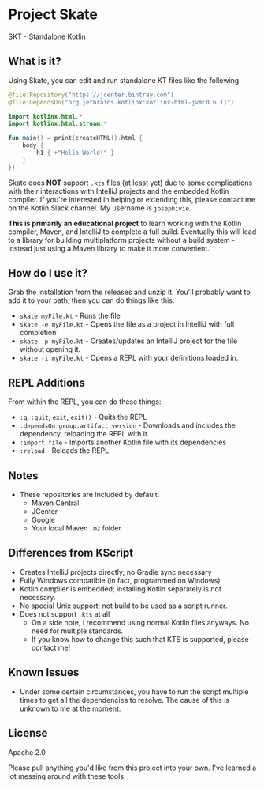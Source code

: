 # Project Skate

SKT - Standalone Kotlin

## What is it?

Using Skate, you can edit and run standalone KT files like the following:

```kotlin
@file:Repository("https://jcenter.bintray.com")
@file:DependsOn("org.jetbrains.kotlinx:kotlinx-html-jvm:0.6.11")

import kotlinx.html.*
import kotlinx.html.stream.*

fun main() = print(createHTML().html {
    body {
        h1 { +"Hello World!" }
    }
})
```

Skate does **NOT** support `.kts` files (at least yet) due to some complications with their interactions with IntelliJ 
projects and the embedded Kotlin compiler.  If you're interested in helping or extending this, please contact me on the 
Kotlin Slack channel.  My username is `josephivie`.

**This is primarily an educational project** to learn working with the Kotlin compiler, Maven, and IntelliJ to complete a 
full build.  Eventually this will lead to a library for building multiplatform projects without a build system - instead 
just using a Maven library to make it more convenient.

## How do I use it?

Grab the installation from the releases and unzip it.  You'll probably want to add it to your path, then you can do 
things like this:

- `skate myFile.kt` - Runs the file
- `skate -e myFile.kt` - Opens the file as a project in IntelliJ with full completion
- `skate -p myFile.kt` - Creates/updates an IntelliJ project for the file without opening it.
- `skate -i myFile.kt` - Opens a REPL with your definitions loaded in.

## REPL Additions

From within the REPL, you can do these things:

- `:q`, `:quit`, `exit`, `exit()` - Quits the REPL
- `:dependsOn group:artifact:version` - Downloads and includes the dependency, reloading the REPL with it.
- `:import file` - Imports another Kotlin file with its dependencies
- `:reload` - Reloads the REPL

## Notes

- These repositories are included by default:
    - Maven Central
    - JCenter
    - Google
    - Your local Maven `.m2` folder
    
## Differences from KScript

- Creates IntelliJ projects directly; no Gradle sync necessary
- Fully Windows compatible (in fact, programmed on Windows)
- Kotlin compiler is embedded; installing Kotlin separately is not necessary.
- No special Unix support; not build to be used as a script runner.
- Does not support `.kts` at all
    - On a side note, I recommend using normal Kotlin files anyways.  No need for multiple standards.
    - If you know how to change this such that KTS is supported, please contact me!

## Known Issues

- Under some certain circumstances, you have to run the script multiple times to get all the dependencies to resolve.  The cause of this is unknown to me at the moment.
    
## License

Apache 2.0

Please pull anything you'd like from this project into your own.  I've learned a lot messing around with these tools.
